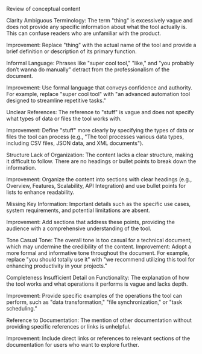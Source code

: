 
Review of conceptual content

Clarity
Ambiguous Terminology: The term "thing" is excessively vague and does not provide any specific information about what the tool actually is. This can confuse readers who are unfamiliar with the product. 

Improvement: Replace "thing" with the actual name of the tool and provide a brief definition or description of its primary function.

Informal Language: Phrases like "super cool tool," "like," and "you probably don’t wanna do manually" detract from the professionalism of the document. 

Improvement: Use formal language that conveys confidence and authority. For example, replace "super cool tool" with "an advanced automation tool designed to streamline repetitive tasks."

Unclear References: The reference to "stuff" is vague and does not specify what types of data or files the tool works with. 

Improvement: Define "stuff" more clearly by specifying the types of data or files the tool can process (e.g., "The tool processes various data types, including CSV files, JSON data, and XML documents").

Structure
Lack of Organization: The content lacks a clear structure, making it difficult to follow. There are no headings or bullet points to break down the information.

Improvement: Organize the content into sections with clear headings (e.g., Overview, Features, Scalability, API Integration) and use bullet points for lists to enhance readability.

Missing Key Information: Important details such as the specific use cases, system requirements, and potential limitations are absent.

Improvement: Add sections that address these points, providing the audience with a comprehensive understanding of the tool.

Tone
Casual Tone: The overall tone is too casual for a technical document, which may undermine the credibility of the content.
Improvement: Adopt a more formal and informative tone throughout the document. For example, replace "you should totally use it" with "we recommend utilizing this tool for enhancing productivity in your projects."

Completeness
Insufficient Detail on Functionality: The explanation of how the tool works and what operations it performs is vague and lacks depth.

Improvement: Provide specific examples of the operations the tool can perform, such as "data transformation," "file synchronization," or "task scheduling."

Reference to Documentation: The mention of other documentation without providing specific references or links is unhelpful.

Improvement: Include direct links or references to relevant sections of the documentation for users who want to explore further.